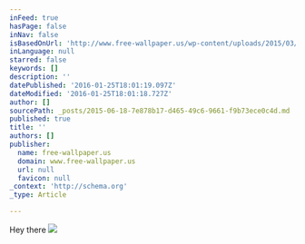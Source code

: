```yaml
---
inFeed: true
hasPage: false
inNav: false
isBasedOnUrl: 'http://www.free-wallpaper.us/wp-content/uploads/2015/03/architecture_wallpaper2.jpg'
inLanguage: null
starred: false
keywords: []
description: ''
datePublished: '2016-01-25T18:01:19.097Z'
dateModified: '2016-01-25T18:01:18.727Z'
author: []
sourcePath: _posts/2015-06-18-7e878b17-d465-49c6-9661-f9b73ece0c4d.md
published: true
title: ''
authors: []
publisher:
  name: free-wallpaper.us
  domain: www.free-wallpaper.us
  url: null
  favicon: null
_context: 'http://schema.org'
_type: Article

---
```

Hey there
![](http://www.free-wallpaper.us/wp-content/uploads/2015/03/architecture_wallpaper2.jpg)